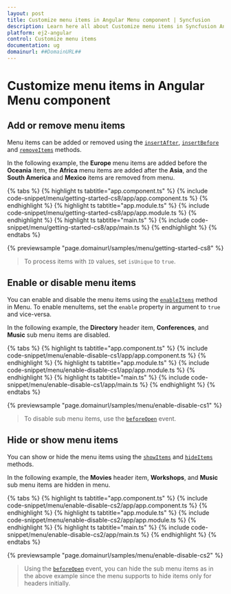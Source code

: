 ```yaml
---
layout: post
title: Customize menu items in Angular Menu component | Syncfusion
description: Learn here all about Customize menu items in Syncfusion Angular Menu component of Syncfusion Essential JS 2 and more.
platform: ej2-angular
control: Customize menu items 
documentation: ug
domainurl: ##DomainURL##
---
```


# Customize menu items in Angular Menu component

## Add or remove menu items

Menu items can be added or removed using the [`insertAfter`](https://ej2.syncfusion.com/angular/documentation/api/menu#insertafter), [`insertBefore`](https://ej2.syncfusion.com/angular/documentation/api/menu#insertbefore) and [`removeItems`](https://ej2.syncfusion.com/angular/documentation/api/menu#removeitems) methods.

In the following example, the **Europe** menu items are added before the **Oceania** item, the **Africa** menu items are added after the **Asia**, and the **South America** and **Mexico** items are removed from menu.

{% tabs %}
{% highlight ts tabtitle="app.component.ts" %}
{% include code-snippet/menu/getting-started-cs8/app/app.component.ts %}
{% endhighlight %}
{% highlight ts tabtitle="app.module.ts" %}
{% include code-snippet/menu/getting-started-cs8/app/app.module.ts %}
{% endhighlight %}
{% highlight ts tabtitle="main.ts" %}
{% include code-snippet/menu/getting-started-cs8/app/main.ts %}
{% endhighlight %}
{% endtabs %}
  
{% previewsample "page.domainurl/samples/menu/getting-started-cs8" %}

> To process items with `ID` values, set `isUnique` to `true`.

## Enable or disable menu items

You can enable and disable the menu items using the [`enableItems`](https://ej2.syncfusion.com/angular/documentation/api/menu#enableitems) method in Menu. To enable menuItems, set the `enable` property in argument to `true` and vice-versa.

In the following example, the **Directory** header item, **Conferences**, and **Music** sub menu items are disabled.

{% tabs %}
{% highlight ts tabtitle="app.component.ts" %}
{% include code-snippet/menu/enable-disable-cs1/app/app.component.ts %}
{% endhighlight %}
{% highlight ts tabtitle="app.module.ts" %}
{% include code-snippet/menu/enable-disable-cs1/app/app.module.ts %}
{% endhighlight %}
{% highlight ts tabtitle="main.ts" %}
{% include code-snippet/menu/enable-disable-cs1/app/main.ts %}
{% endhighlight %}
{% endtabs %}
  
{% previewsample "page.domainurl/samples/menu/enable-disable-cs1" %}

> To disable sub menu items, use the [`beforeOpen`](https://ej2.syncfusion.com/angular/documentation/api/menu#beforeopen) event.

## Hide or show menu items

You can show or hide the menu items using the [`showItems`](https://ej2.syncfusion.com/angular/documentation/api/menu#showitems) and [`hideItems`](https://ej2.syncfusion.com/angular/documentation/api/menu#hideitems) methods.

In the following example, the **Movies** header item, **Workshops**, and **Music** sub menu items are hidden in menu.

{% tabs %}
{% highlight ts tabtitle="app.component.ts" %}
{% include code-snippet/menu/enable-disable-cs2/app/app.component.ts %}
{% endhighlight %}
{% highlight ts tabtitle="app.module.ts" %}
{% include code-snippet/menu/enable-disable-cs2/app/app.module.ts %}
{% endhighlight %}
{% highlight ts tabtitle="main.ts" %}
{% include code-snippet/menu/enable-disable-cs2/app/main.ts %}
{% endhighlight %}
{% endtabs %}
  
{% previewsample "page.domainurl/samples/menu/enable-disable-cs2" %}

> Using the [`beforeOpen`](https://ej2.syncfusion.com/angular/documentation/api/menu#beforeopen) event, you can hide the sub menu items as in the above example since the menu supports to hide items only for headers initially.
